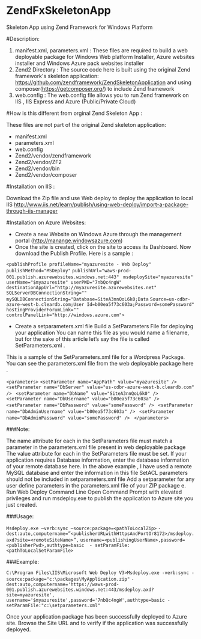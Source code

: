 ZendFxSkeletonApp
=================

Skeleton App using Zend Framework for Windows Platform


#Description:

1. manifest.xml, parameters.xml : These files are required to build a web deployable package for Windows Web platform Installer,
Azure websites installer and Windows Azure pack websites installer
2. Zend2 Directory : The source code here is  built using the original Zend framework's skeleton application: https://github.com/zendframework/ZendSkeletonApplication and using composer(https://getcomposer.org/) to include Zend framework
3. web.config : The web.config file allows you to run Zend framework on IIS , IIS Express and Azure (Public/Private Cloud)


#How is this different from orginal Zend Skeleton App :

These files are not part of the original Zend skeleton application:
   - manifest.xml
   - parameters.xml
   - web.config
   - Zend2/vendor/zendframework
   - Zend2/vendor/ZF2
   - Zend2/vendor/bin
   - Zend2/vendor/composer
    

#Installation on IIS :

Download the Zip file and use Web deploy to deploy the application to local IIS 
http://www.iis.net/learn/publish/using-web-deploy/import-a-package-through-iis-manager 


#Installation on Azure Websites:

- Create a new Website on Windows Azure through the management portal (http://manange.windowsazure.com)
- Once the site is created, click on the site to access its Dashboard. Now download the Publish Profile. Here is a sample :

`<publishProfile profileName="myazuresite - Web Deploy" publishMethod="MSDeploy"` `publishUrl="waws-prod-001.publish.azurewebsites.windows.net:443" `
`msdeploySite="myazuresite" userName="$myazuresite" userPWD="7nbQc4ngW"` `destinationAppUrl="http://myazuresite.azurewebsites.net"`
`SQLServerDBConnectionString="" mySQLDBConnectionString="Database=SiteA3nnQoL6k0;Data` `Source=us-cdbr-azure-west-b.cleardb.com;User Id=b00ea5f73c603a;Password=somePassword" hostingProviderForumLink=""` `controlPanelLink="http://windows.azure.com">`

- Create a setparameters.xml file 
Build a SetParameters File for deploying your application
You can name this file as you would name a filename, but for the sake of this article let’s say the file is called SetParameters.xml .

This is a sample of the SetParameters.xml file for a Wordpress Package. You can see the parameters.xml file from the web deployable package here  .

`<parameters>`
`<setParameter name="AppPath" value="myazuresite" />`
`<setParameter name="DbServer" value="us-cdbr-azure-west-b.cleardb.com" /> `
`<setParameter name="DbName” value="SiteA3nnQoL6k0" /> `
`<setParameter name="DbUsername" value="b00ea5f73c603a" /> `
`<setParameter name="DbPassword" value="somePassword" /> `
`<setParameter name="DbAdminUsername" value="b00ea5f73c603a" /> `
`<setParameter name="DbAdminPassword" value="somePassword" /> `
`</parameters>`

###Note:

The name attribute for each <setParameter>  in the SetParameters file must match a parameter in the parameters.xml file present in web deployable package
The value attribute for each <setParameter> in the SetParameters file must be set.
If your application requires Database information, enter the database information of your remote database here. In the above example  , I have used a remote  MySQL database  and enter the information in this file
SetACL parameters should not be included in setparameters.xml file
Add a setparameter for any user define parameters in the parameters.xml file of your ZIP package 
 e.      Run Web Deploy Command Line
Open Command Prompt with elevated privileges and run msdeploy.exe to publish the application to Azure site you just created.

###Usage:

 `Msdeploy.exe –verb:sync –source:package=<pathToLocalZip>` `-dest:auto,computername=”<publisherURLwithHttpsAndPortOr8172>/msdeploy.axd?site=<remoteSiteName>”,`
 `username=<publishingUserName>,password=<publisherPwd>,authtype=basic  - setParamFile:<pathToLocalSetParamFile>`

###Example:

 `C:\Program Files\IIS\Microsoft Web Deploy V3>Msdeploy.exe -verb:sync -source:package="c:\packages\MyApplication.zip"` `-dest:auto,computername='https://waws-prod-001.publish.azurewebsites.windows.net:443/msdeploy.axd?site=myazuresite',`
 `username='$myazuresite',password='7nbQc4ngW',authtype=basic -setParamFile:"c:\setparameters.xml"`

Once your application package has been successfully deployed to Azure site. Browse the Site URL and to verify if the application was successfully deployed. 


